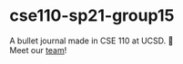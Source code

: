 # cse110-sp21-group15
A bullet journal made in CSE 110 at UCSD. 📓  
Meet our [team](./admin/team.md)!